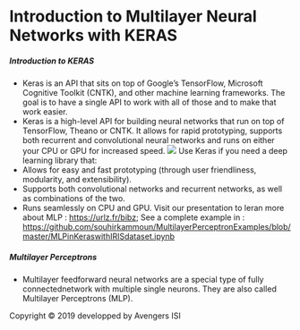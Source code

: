 # Introduction to Multilayer Neural Networks with KERAS
##### Introduction to  KERAS
- Keras is an API that sits on top of Google’s TensorFlow, Microsoft Cognitive Toolkit (CNTK), and other machine learning frameworks. The goal is to have a single API to work with all of those and to make that work easier.
- Keras is a high-level API for building neural networks that run on top of TensorFlow, Theano or CNTK. It allows for rapid prototyping, supports both recurrent and convolutional neural networks and runs on either your CPU or GPU for increased speed.
![](https://camo.githubusercontent.com/0d08dc4f9466d347e8d28a951ea51e3430c6f92c/68747470733a2f2f73332e616d617a6f6e6177732e636f6d2f6b657261732e696f2f696d672f6b657261732d6c6f676f2d323031382d6c617267652d313230302e706e67)
Use Keras if you need a deep learning library that:
- Allows for easy and fast prototyping (through user friendliness, modularity, and extensibility).
- Supports both convolutional networks and recurrent networks, as well as combinations of the two.
- Runs seamlessly on CPU and GPU.
Visit our presentation to leran more about MLP : https://urlz.fr/bibz;
See a complete example in : https://github.com/souhirkammoun/MultilayerPerceptronExamples/blob/master/MLPinKeraswithIRISdataset.ipynb
##### Multilayer Perceptrons
- Multilayer feedforward neural networks are a special type of fully connectednetwork with multiple single neurons. They are also called Multilayer Perceptrons (MLP). 

Copyright © 2019 developped by  Avengers ISI 


